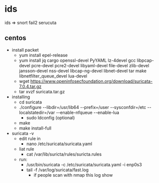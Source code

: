 # ids

ids => snort fail2 serucuta

## centos
- install packet
  -  yum install epel-release
  - yum install jq cargo openssl-devel PyYAML lz-4devel gcc libpcap-devel pcre-devel pcre2-devel libyaml-devel file-devel zlib-devel jansson-devel nss-devel libcap-ng-devel libnet-devel tar make libnetfilter_queue_devel lua-devel
  - wget https://www.openinfosecfoundation.org/download/suricata-7.0.4.tar.gz
  - tar xvzf suricata.tar.gz
- installing
  - cd suricata
  - ./configure --libdir=/usr/lib64 --prefix=/user --sysconfdir=/etc --localstatedir=/var --enable-nfqueue --enable-lua
    - sudo ldconfig (optional)
  - make
  - make install-full
- suricata -v
  - edit rule in
    - nano /etc/suricata/suricata.yaml
  - liat rule
    - cat /var/lib/suricta/rules/suricta.rules
  - run: 
    - /usr/bin/suricata -c /etc/suricata/suricata.yaml -i enp0s3
    - tail -f /var/log/suricata/fast.log
      - if people scan with nmap this log show